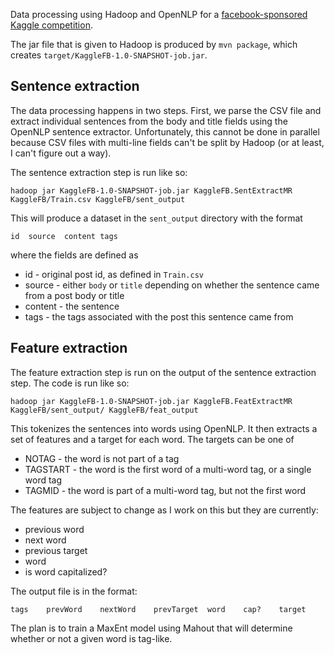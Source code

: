 Data processing using Hadoop and OpenNLP for a [facebook-sponsored Kaggle competition](http://www.kaggle.com/c/facebook-recruiting-iii-keyword-extraction).

The jar file that is given to Hadoop is produced by `mvn package`, which creates `target/KaggleFB-1.0-SNAPSHOT-job.jar`.

## Sentence extraction

The data processing happens in two steps. First, we parse the CSV file and extract individual sentences from the body
and title fields using the OpenNLP sentence extractor. Unfortunately, this
cannot be done in parallel because CSV files with multi-line fields can't be split by Hadoop (or at least, I can't
figure out a way).

The sentence extraction step is run like so:

```
hadoop jar KaggleFB-1.0-SNAPSHOT-job.jar KaggleFB.SentExtractMR KaggleFB/Train.csv KaggleFB/sent_output
```

This will produce a dataset in the `sent_output` directory with the format

```
id  source  content tags
```

where the fields are defined as

* id - original post id, as defined in `Train.csv`
* source - either `body` or `title` depending on whether the sentence came from a post body or title
* content - the sentence
* tags - the tags associated with the post this sentence came from

## Feature extraction

The feature extraction step is run on the output of the sentence extraction step. The code is run like so:

```
hadoop jar KaggleFB-1.0-SNAPSHOT-job.jar KaggleFB.FeatExtractMR KaggleFB/sent_output/ KaggleFB/feat_output
```

This tokenizes the sentences into words using OpenNLP. It then extracts a set of features and a target for each word.
The targets can be one of

* NOTAG - the word is not part of a tag
* TAGSTART - the word is the first word of a multi-word tag, or a single word tag
* TAGMID - the word is part of a multi-word tag, but not the first word

The features are subject to change as I work on this but they are currently:

* previous word
* next word
* previous target
* word
* is word capitalized?

The output file is in the format:

```
tags    prevWord    nextWord    prevTarget  word    cap?    target
```

The plan is to train a MaxEnt model using Mahout that will determine whether or not a given word is tag-like.